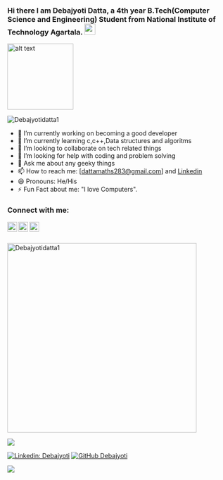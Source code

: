 ### Hi there I am Debajyoti Datta, a 4th year B.Tech(Computer Science and Engineering) Student from National Institute of Technology Agartala.  <img src="https://media.giphy.com/media/hvRJCLFzcasrR4ia7z/giphy.gif" width="25" height="25"> </h2>

<p align="left"><img src="https://media.giphy.com/media/d7OMLLA9oWH2JzSQyT/giphy.gif" alt="alt text" width="150" height="150"> </p>
<p align="left"> <img src="https://komarev.com/ghpvc/?username=Debajyotidatta1&label=Views&color=blue&style=plastic" alt="Debajyotidatta1" /> </p>

                                                                      
- 🔭 I’m currently working on becoming a good developer                            
- 🌱 I’m currently learning c,c++,Data structures and algoritms
- 👯 I’m looking to collaborate on tech related things                      
- 🤔 I’m looking for help with coding and problem solving
- 💬 Ask me about any geeky things                                        
- 📫 How to reach me: [dattamaths283@gmail.com] and [Linkedin](https://www.linkedin.com/in/debajyoti-datta-026667201/)
- 😄 Pronouns: He/His
- ⚡ Fun Fact about me: "I love Computers". 

### Connect with me:
<a href="https://github.com/Debajyotidatta1">
  <img align="left" alt="Debajyoti's Github" width="22px" src="https://github.githubassets.com/images/modules/logos_page/GitHub-Mark.png" />
</a>
<a href="https://www.instagram.com/debajyotidatta_/">
  <img align="left" alt="Debajyoti's Instagram" width="22px" src="https://workingwithdog.com/wp-content/uploads/2016/05/new_instagram_logo-1024x1024.jpg" />
</a>
<a href="https://www.facebook.com/debajyoti.datta.1401/">
  <img align="left" alt="Debajyoti's Facebook" width="22px" src="https://cdn.pixabay.com/photo/2015/05/17/10/51/facebook-770688_1280.png" />
</a>
<br/>
<br/>   


  
<p align="left"> <img src="https://media.giphy.com/media/RbDKaczqWovIugyJmW/giphy.gif" alt="Debajyotidatta1" width="430" /> </p> 
<p align="left"><img src="https://github-readme-stats.vercel.app/api?username=Debajyotidatta1&&show_icons=true&title_color=blue&icon_color=green&text_color=3cb480&bg_color=151515"></p>

[![Linkedin: Debajyoti](https://img.shields.io/badge/-Debajyotidatta1-blue?style=flat-square&logo=Linkedin&logoColor=white&link=https://www.linkedin.com/in/debajyoti-datta-026667201/)](https://www.linkedin.com/in/debajyoti-datta-026667201/)
[![GitHub Debajyoti](https://img.shields.io/github/followers/Debajyotidatta1?label=follow&style=social)](https://github.com/Debajyotidatta1)


<a href="https://github.com/Debajyotidatta1">
  <img align="center" src="https://github-readme-stats.vercel.app/api/top-langs/?username=Debajyotidatta1&theme=light&hide_langs_below=1" />
</a>





